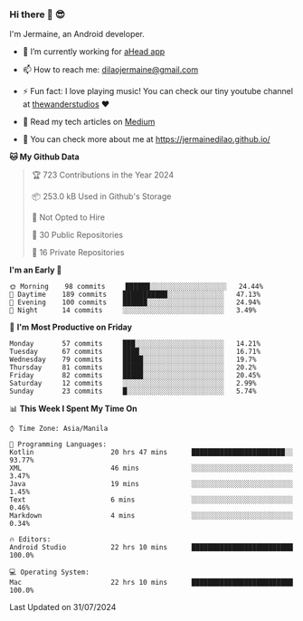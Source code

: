 ### Hi there 👋 😎
I'm Jermaine, an Android developer.

- 🔭 I’m currently working for [aHead app](https://www.ahead-app.com/)

- 📫 How to reach me: dilaojermaine@gmail.com

- ⚡ Fun fact: I love playing music! You can check our tiny youtube channel at [thewanderstudios](https://www.youtube.com/thewanderstudios) ♥️

- 📖 Read my tech articles on [Medium](https://jermainedilao.medium.com/)

- 👀 You can check more about me at https://jermainedilao.github.io/

<!--
**jermainedilao/jermainedilao** is a ✨ _special_ ✨ repository because its `README.md` (this file) appears on your GitHub profile.

Here are some ideas to get you started:

- 🔭 I’m currently working on ...
- 🌱 I’m currently learning ...
- 👯 I’m looking to collaborate on ...
- 🤔 I’m looking for help with ...
- 💬 Ask me about ...
- 📫 How to reach me: ...
- 😄 Pronouns: ...
- ⚡ Fun fact: ...
-->

<!--START_SECTION:waka-->
**🐱 My Github Data** 

> 🏆 723 Contributions in the Year 2024
 > 
> 📦 253.0 kB Used in Github's Storage 
 > 
> 🚫 Not Opted to Hire
 > 
> 📜 30 Public Repositories 
 > 
> 🔑 16 Private Repositories  
 > 
**I'm an Early 🐤** 

```text
🌞 Morning    98 commits     ██████░░░░░░░░░░░░░░░░░░░   24.44% 
🌆 Daytime    189 commits    ███████████░░░░░░░░░░░░░░   47.13% 
🌃 Evening    100 commits    ██████░░░░░░░░░░░░░░░░░░░   24.94% 
🌙 Night      14 commits     ░░░░░░░░░░░░░░░░░░░░░░░░░   3.49%

```
📅 **I'm Most Productive on Friday** 

```text
Monday       57 commits     ███░░░░░░░░░░░░░░░░░░░░░░   14.21% 
Tuesday      67 commits     ████░░░░░░░░░░░░░░░░░░░░░   16.71% 
Wednesday    79 commits     █████░░░░░░░░░░░░░░░░░░░░   19.7% 
Thursday     81 commits     █████░░░░░░░░░░░░░░░░░░░░   20.2% 
Friday       82 commits     █████░░░░░░░░░░░░░░░░░░░░   20.45% 
Saturday     12 commits     ░░░░░░░░░░░░░░░░░░░░░░░░░   2.99% 
Sunday       23 commits     █░░░░░░░░░░░░░░░░░░░░░░░░   5.74%

```


📊 **This Week I Spent My Time On** 

```text
⌚︎ Time Zone: Asia/Manila

💬 Programming Languages: 
Kotlin                   20 hrs 47 mins      ███████████████████████░░   93.77% 
XML                      46 mins             ░░░░░░░░░░░░░░░░░░░░░░░░░   3.47% 
Java                     19 mins             ░░░░░░░░░░░░░░░░░░░░░░░░░   1.45% 
Text                     6 mins              ░░░░░░░░░░░░░░░░░░░░░░░░░   0.46% 
Markdown                 4 mins              ░░░░░░░░░░░░░░░░░░░░░░░░░   0.34%

🔥 Editors: 
Android Studio           22 hrs 10 mins      █████████████████████████   100.0%

💻 Operating System: 
Mac                      22 hrs 10 mins      █████████████████████████   100.0%

```


 Last Updated on 31/07/2024
<!--END_SECTION:waka-->
